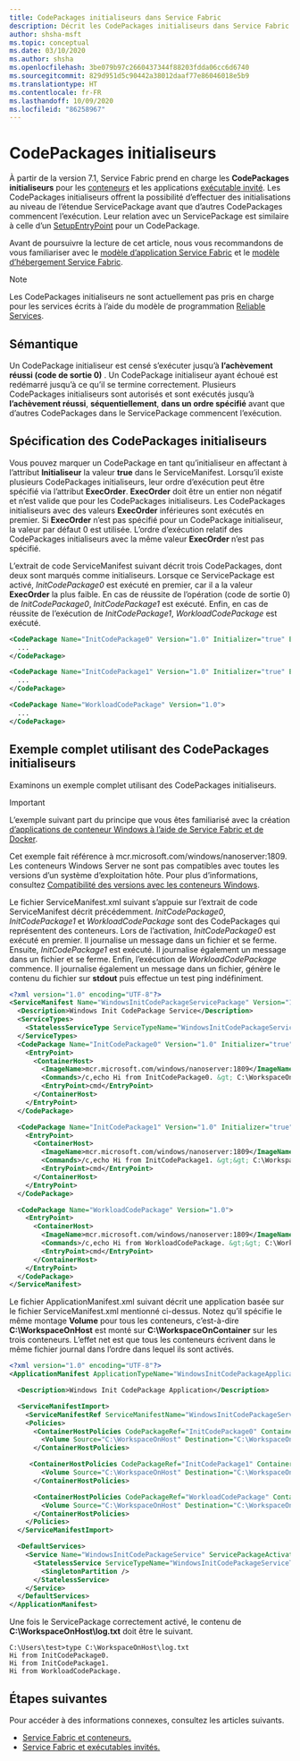 ```yaml
---
title: CodePackages initialiseurs dans Service Fabric
description: Décrit les CodePackages initialiseurs dans Service Fabric.
author: shsha-msft
ms.topic: conceptual
ms.date: 03/10/2020
ms.author: shsha
ms.openlocfilehash: 3be079b97c2660437344f88203fdda06cc6d6740
ms.sourcegitcommit: 829d951d5c90442a38012daaf77e86046018e5b9
ms.translationtype: HT
ms.contentlocale: fr-FR
ms.lasthandoff: 10/09/2020
ms.locfileid: "86258967"
---
```

# <a name="initializer-codepackages"></a>CodePackages initialiseurs

À partir de la version 7.1, Service Fabric prend en charge les **CodePackages initialiseurs** pour les [conteneurs][containers-introduction-link] et les applications [exécutable invité][guest-executables-introduction-link]. Les CodePackages initialiseurs offrent la possibilité d’effectuer des initialisations au niveau de l’étendue ServicePackage avant que d’autres CodePackages commencent l’exécution. Leur relation avec un ServicePackage est similaire à celle d’un [SetupEntryPoint][setup-entry-point-link] pour un CodePackage.

Avant de poursuivre la lecture de cet article, nous vous recommandons de vous familiariser avec le [modèle d’application Service Fabric][application-model-link] et le [modèle d’hébergement Service Fabric][hosting-model-link].

> [!NOTE]
> Les CodePackages initialiseurs ne sont actuellement pas pris en charge pour les services écrits à l’aide du modèle de programmation [Reliable Services][reliable-services-link].
 
## <a name="semantics"></a>Sémantique

Un CodePackage initialiseur est censé s’exécuter jusqu’à **l’achèvement réussi (code de sortie 0)** . Un CodePackage initialiseur ayant échoué est redémarré jusqu’à ce qu’il se termine correctement. Plusieurs CodePackages initialiseurs sont autorisés et sont exécutés jusqu’à **l’achèvement réussi**, **séquentiellement**, **dans un ordre spécifié** avant que d’autres CodePackages dans le ServicePackage commencent l’exécution.

## <a name="specifying-initializer-codepackages"></a>Spécification des CodePackages initialiseurs
Vous pouvez marquer un CodePackage en tant qu’initialiseur en affectant à l’attribut **Initialiseur** la valeur **true** dans le ServiceManifest. Lorsqu’il existe plusieurs CodePackages initialiseurs, leur ordre d’exécution peut être spécifié via l’attribut **ExecOrder**. **ExecOrder** doit être un entier non négatif et n’est valide que pour les CodePackages initialiseurs. Les CodePackages initialiseurs avec des valeurs **ExecOrder** inférieures sont exécutés en premier. Si **ExecOrder** n’est pas spécifié pour un CodePackage initialiseur, la valeur par défaut 0 est utilisée. L’ordre d’exécution relatif des CodePackages initialiseurs avec la même valeur **ExecOrder** n’est pas spécifié.

L’extrait de code ServiceManifest suivant décrit trois CodePackages, dont deux sont marqués comme initialiseurs. Lorsque ce ServicePackage est activé, *InitCodePackage0* est exécuté en premier, car il a la valeur **ExecOrder** la plus faible. En cas de réussite de l’opération (code de sortie 0) de *InitCodePackage0*, *InitCodePackage1* est exécuté. Enfin, en cas de réussite de l’exécution de *InitCodePackage1*, *WorkloadCodePackage* est exécuté.

```xml
<CodePackage Name="InitCodePackage0" Version="1.0" Initializer="true" ExecOrder="0">
  ...
</CodePackage>

<CodePackage Name="InitCodePackage1" Version="1.0" Initializer="true" ExecOrder="1">
  ...
</CodePackage>

<CodePackage Name="WorkloadCodePackage" Version="1.0">
  ...
</CodePackage>
```
## <a name="complete-example-using-initializer-codepackages"></a>Exemple complet utilisant des CodePackages initialiseurs

Examinons un exemple complet utilisant des CodePackages initialiseurs.

> [!IMPORTANT]
> L’exemple suivant part du principe que vous êtes familiarisé avec la création [d’applications de conteneur Windows à l’aide de Service Fabric et de Docker][containers-getting-started-link].
>
> Cet exemple fait référence à mcr.microsoft.com/windows/nanoserver:1809. Les conteneurs Windows Server ne sont pas compatibles avec toutes les versions d’un système d’exploitation hôte. Pour plus d’informations, consultez [Compatibilité des versions avec les conteneurs Windows](/virtualization/windowscontainers/deploy-containers/version-compatibility).

Le fichier ServiceManifest.xml suivant s’appuie sur l’extrait de code ServiceManifest décrit précédemment. *InitCodePackage0*, *InitCodePackage1* et *WorkloadCodePackage* sont des CodePackages qui représentent des conteneurs. Lors de l’activation, *InitCodePackage0* est exécuté en premier. Il journalise un message dans un fichier et se ferme. Ensuite, *InitCodePackage1* est exécuté. Il journalise également un message dans un fichier et se ferme. Enfin, l’exécution de *WorkloadCodePackage* commence. Il journalise également un message dans un fichier, génère le contenu du fichier sur **stdout** puis effectue un test ping indéfiniment.

```xml
<?xml version="1.0" encoding="UTF-8"?>
<ServiceManifest Name="WindowsInitCodePackageServicePackage" Version="1.0" xmlns="http://schemas.microsoft.com/2011/01/fabric" xmlns:xsi="http://www.w3.org/2001/XMLSchema-instance">
  <Description>Windows Init CodePackage Service</Description>
  <ServiceTypes>
    <StatelessServiceType ServiceTypeName="WindowsInitCodePackageServiceType"  UseImplicitHost="true"/>
  </ServiceTypes>
  <CodePackage Name="InitCodePackage0" Version="1.0" Initializer="true" ExecOrder="0">
    <EntryPoint>
      <ContainerHost>
        <ImageName>mcr.microsoft.com/windows/nanoserver:1809</ImageName>
        <Commands>/c,echo Hi from InitCodePackage0. &gt; C:\WorkspaceOnContainer\log.txt</Commands>
        <EntryPoint>cmd</EntryPoint>
      </ContainerHost>
    </EntryPoint>
  </CodePackage>

  <CodePackage Name="InitCodePackage1" Version="1.0" Initializer="true" ExecOrder="1">
    <EntryPoint>
      <ContainerHost>
        <ImageName>mcr.microsoft.com/windows/nanoserver:1809</ImageName>
        <Commands>/c,echo Hi from InitCodePackage1. &gt;&gt; C:\WorkspaceOnContainer\log.txt</Commands>
        <EntryPoint>cmd</EntryPoint>
      </ContainerHost>
    </EntryPoint>
  </CodePackage>

  <CodePackage Name="WorkloadCodePackage" Version="1.0">
    <EntryPoint>
      <ContainerHost>
        <ImageName>mcr.microsoft.com/windows/nanoserver:1809</ImageName>
        <Commands>/c,echo Hi from WorkloadCodePackage. &gt;&gt; C:\WorkspaceOnContainer\log.txt &amp;&amp; type C:\WorkspaceOnContainer\log.txt &amp;&amp; ping -t 127.0.0.1 &gt; nul</Commands>
        <EntryPoint>cmd</EntryPoint>
      </ContainerHost>
    </EntryPoint>
  </CodePackage>
</ServiceManifest>
```

Le fichier ApplicationManifest.xml suivant décrit une application basée sur le fichier ServiceManifest.xml mentionné ci-dessus. Notez qu’il spécifie le même montage **Volume** pour tous les conteneurs, c’est-à-dire **C:\WorkspaceOnHost** est monté sur **C:\WorkspaceOnContainer** sur les trois conteneurs. L’effet net est que tous les conteneurs écrivent dans le même fichier journal dans l’ordre dans lequel ils sont activés.

```xml
<?xml version="1.0" encoding="UTF-8"?>
<ApplicationManifest ApplicationTypeName="WindowsInitCodePackageApplicationType" ApplicationTypeVersion="1.0" xmlns="http://schemas.microsoft.com/2011/01/fabric" xmlns:xsi="http://www.w3.org/2001/XMLSchema-instance">

  <Description>Windows Init CodePackage Application</Description>

  <ServiceManifestImport>
    <ServiceManifestRef ServiceManifestName="WindowsInitCodePackageServicePackage" ServiceManifestVersion="1.0"/>
    <Policies>
      <ContainerHostPolicies CodePackageRef="InitCodePackage0" ContainersRetentionCount="2" RunInteractive="true">
        <Volume Source="C:\WorkspaceOnHost" Destination="C:\WorkspaceOnContainer" IsReadOnly="false" />
      </ContainerHostPolicies>

     <ContainerHostPolicies CodePackageRef="InitCodePackage1" ContainersRetentionCount="2" RunInteractive="true">
        <Volume Source="C:\WorkspaceOnHost" Destination="C:\WorkspaceOnContainer" IsReadOnly="false" />
      </ContainerHostPolicies>

      <ContainerHostPolicies CodePackageRef="WorkloadCodePackage" ContainersRetentionCount="2" RunInteractive="true">
        <Volume Source="C:\WorkspaceOnHost" Destination="C:\WorkspaceOnContainer" IsReadOnly="false" />
      </ContainerHostPolicies>
    </Policies>
  </ServiceManifestImport>

  <DefaultServices>
    <Service Name="WindowsInitCodePackageService" ServicePackageActivationMode="ExclusiveProcess">
      <StatelessService ServiceTypeName="WindowsInitCodePackageServiceType" InstanceCount="1">
        <SingletonPartition />
      </StatelessService>
    </Service>
  </DefaultServices>
</ApplicationManifest>
```
Une fois le ServicePackage correctement activé, le contenu de **C:\WorkspaceOnHost\log.txt** doit être le suivant.

```console
C:\Users\test>type C:\WorkspaceOnHost\log.txt
Hi from InitCodePackage0.
Hi from InitCodePackage1.
Hi from WorkloadCodePackage.
```

## <a name="next-steps"></a>Étapes suivantes

Pour accéder à des informations connexes, consultez les articles suivants.

* [Service Fabric et conteneurs.][containers-introduction-link]
* [Service Fabric et exécutables invités.][guest-executables-introduction-link]

<!-- Links -->
[containers-introduction-link]: service-fabric-containers-overview.md
[containers-getting-started-link]: service-fabric-get-started-containers.md
[guest-executables-introduction-link]: service-fabric-guest-executables-introduction.md
[reliable-services-link]: service-fabric-reliable-services-introduction.md
[application-model-link]: service-fabric-application-model.md
[hosting-model-link]: service-fabric-hosting-model.md
[setup-entry-point-link]: service-fabric-run-script-at-service-startup.md
